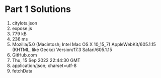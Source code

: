 # Part 1 Solutions
1. citylots.json
2. expose.js
3. 779 kB
4. 236 ms
5. Mozilla/5.0 (Macintosh; Intel Mac OS X 10_15_7) AppleWebKit/605.1.15 (KHTML, like Gecko) Version/17.3 Safari/605.1.15
6. GitHub.com
7. Thu, 15 Sep 2022 22:44:30 GMT
8. application/json; charset=utf-8
9. fetchData